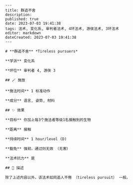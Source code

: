 
    ---
    title: 群追不舍
    description: 
    published: true
    date: 2023-07-03 19:41:38
    tags: 法术, 变化系, 审判者法术, 4环法术, 游侠法术, 3环法术
    editor: markdown
    dateCreated: 2023-07-03 19:41:38
    ---

    # **群追不舍** *Tireless pursuers*

    **学派** 变化系 

    **环位** 审判者 4, 游侠 3

    ## 🪄 施放

    **施法时间** 1 标准动作

    **成分** 语言, 姿势, 材料

    ## ✨ 效果 

    **目标** 你加上每3个施法者等级1名接触到的生物 

    **距离** 接触  

    **持续时间** 1 hour/level (D) 

    **豁免** 强韧，通过则无效 （无害）

    **法术抗力** 是

    ## 📖 描述

    除了上述内容以外，该法术如同追人不倦 （tireless pursuit） 一般。
    